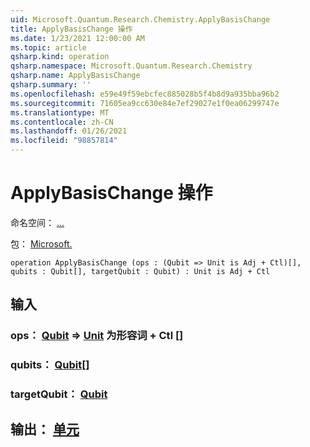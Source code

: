 ```yaml
---
uid: Microsoft.Quantum.Research.Chemistry.ApplyBasisChange
title: ApplyBasisChange 操作
ms.date: 1/23/2021 12:00:00 AM
ms.topic: article
qsharp.kind: operation
qsharp.namespace: Microsoft.Quantum.Research.Chemistry
qsharp.name: ApplyBasisChange
qsharp.summary: ''
ms.openlocfilehash: e59e49f59ebcfec885028b5f4b8d9a935bba96b2
ms.sourcegitcommit: 71605ea9cc630e84e7ef29027e1f0ea06299747e
ms.translationtype: MT
ms.contentlocale: zh-CN
ms.lasthandoff: 01/26/2021
ms.locfileid: "98857814"
---
```

# <a name="applybasischange-operation"></a>ApplyBasisChange 操作

命名空间： [...](xref:Microsoft.Quantum.Research.Chemistry)

包： [Microsoft.](https://nuget.org/packages/Microsoft.Quantum.Research.Chemistry)




```qsharp
operation ApplyBasisChange (ops : (Qubit => Unit is Adj + Ctl)[], qubits : Qubit[], targetQubit : Qubit) : Unit is Adj + Ctl
```


## <a name="input"></a>输入

### <a name="ops--qubit--unit--is-adj--ctl"></a>ops： [Qubit](xref:microsoft.quantum.lang-ref.qubit) => [Unit](xref:microsoft.quantum.lang-ref.unit)  为形容词 + Ctl []




### <a name="qubits--qubit"></a>qubits： [Qubit](xref:microsoft.quantum.lang-ref.qubit)[]




### <a name="targetqubit--qubit"></a>targetQubit： [Qubit](xref:microsoft.quantum.lang-ref.qubit)





## <a name="output--unit"></a>输出： [单元](xref:microsoft.quantum.lang-ref.unit)

